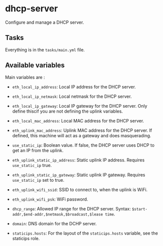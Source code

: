 # dhcp-server

Configure and manage a DHCP server.

## Tasks

Everything is in the `tasks/main.yml` file.

## Available variables

Main variables are :

* `eth_local_ip_address`:         Local IP address for the DHCP server.

* `eth_local_ip_netmask`:         Local netmask for the DHCP server.

* `eth_local_ip_gateway`:         Local IP gateway for the DHCP server. Only
                                  define thiscif you are not defining the uplink
                                  variables.

* `eth_local_mac_address`:        Local MAC address for the DHCP server.

* `eth_uplink_mac_address`:       Uplink MAC address for the DHCP server. If
                                  defined, this machine will act as a gateway
                                  and does masquerading.

* `use_static_ip`:                Boolean value. If false, the DHCP server uses
                                  DHCP to get an IP from the uplink.

* `eth_uplink_static_ip_address`: Static uplink IP address. Requires `use_static_ip`
                                  true.

* `eth_uplink_static_ip_gateway`: Static uplink IP gateway. Requires `use_static_ip`
                                  set to true.

* `eth_uplink_wifi_ssid`:         SSID to connect to, when the uplink is WiFi.

* `eth_uplink_wifi_psk`:          WiFi password.

* `dhcp_range`:                   Allowed IP range for the DHCP server. Syntax:
                                  `$start-addr,$end-addr,$netmask,$broadcast,$lease time`.

* `domain`:                       DNS domain for the DCHP server.

* `staticips.hosts`:              For the layout of the `staticips.hosts`
                                  variable, see the staticips role.

